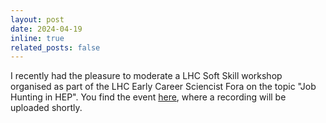 ```yaml
---
layout: post
date: 2024-04-19
inline: true
related_posts: false
---
```


I recently had the pleasure to moderate a LHC Soft Skill workshop organised as part of the LHC Early Career Sciencist Fora on the topic "Job Hunting in HEP". You find the event [here](https://indico.cern.ch/event/1358051/overview), where a recording will be uploaded shortly.

